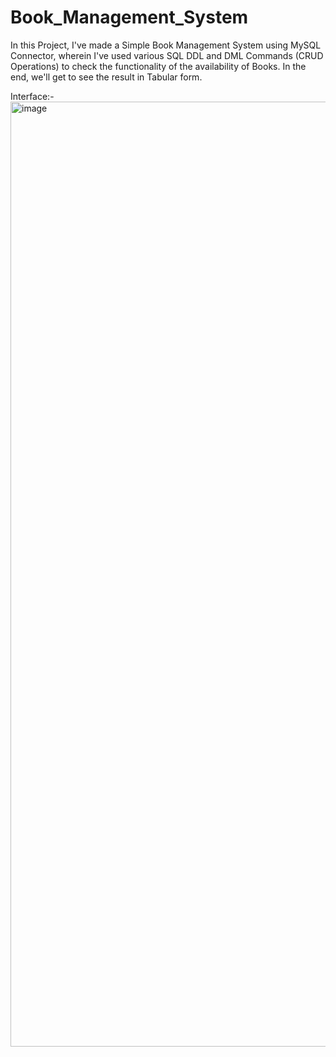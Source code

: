 # Book_Management_System
In this Project, I've made a Simple Book Management System using MySQL Connector, wherein I've used various SQL DDL and DML Commands (CRUD Operations) to check the functionality of the availability of Books. In the end, we'll get to see the result in Tabular form.

Interface:-
<img width="1512" alt="image" src="https://github.com/user-attachments/assets/1fa41501-15f4-4db1-9109-32f567b16864" />

